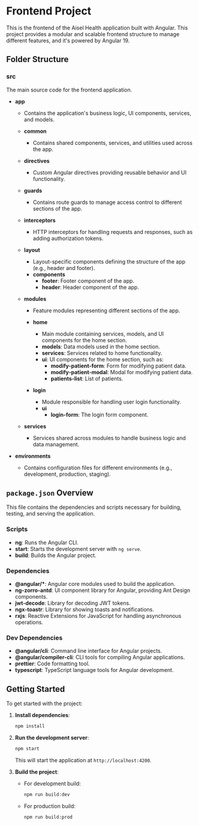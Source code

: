 # Frontend Project

This is the frontend of the Aisel Health application built with Angular. This project provides a modular and scalable frontend structure to manage different features, and it's powered by Angular 19.

## Folder Structure

### **src**

The main source code for the frontend application.

- **app**

  - Contains the application's business logic, UI components, services, and models.
  - **common**
    - Contains shared components, services, and utilities used across the app.
  - **directives**

    - Custom Angular directives providing reusable behavior and UI functionality.

  - **guards**

    - Contains route guards to manage access control to different sections of the app.

  - **interceptors**

    - HTTP interceptors for handling requests and responses, such as adding authorization tokens.

  - **layout**

    - Layout-specific components defining the structure of the app (e.g., header and footer).
    - **components**
      - **footer**: Footer component of the app.
      - **header**: Header component of the app.

  - **modules**

    - Feature modules representing different sections of the app.
    - **home**

      - Main module containing services, models, and UI components for the home section.
      - **models**: Data models used in the home section.
      - **services**: Services related to home functionality.
      - **ui**: UI components for the home section, such as:
        - **modify-patient-form**: Form for modifying patient data.
        - **modify-patient-modal**: Modal for modifying patient data.
        - **patients-list**: List of patients.

    - **login**
      - Module responsible for handling user login functionality.
      - **ui**
        - **login-form**: The login form component.

  - **services**
    - Services shared across modules to handle business logic and data management.

- **environments**
  - Contains configuration files for different environments (e.g., development, production, staging).

## `package.json` Overview

This file contains the dependencies and scripts necessary for building, testing, and serving the application.

### **Scripts**

- **ng**: Runs the Angular CLI.
- **start**: Starts the development server with `ng serve`.
- **build**: Builds the Angular project.

### **Dependencies**

- **@angular/\***: Angular core modules used to build the application.
- **ng-zorro-antd**: UI component library for Angular, providing Ant Design components.
- **jwt-decode**: Library for decoding JWT tokens.
- **ngx-toastr**: Library for showing toasts and notifications.
- **rxjs**: Reactive Extensions for JavaScript for handling asynchronous operations.

### **Dev Dependencies**

- **@angular/cli**: Command line interface for Angular projects.
- **@angular/compiler-cli**: CLI tools for compiling Angular applications.
- **prettier**: Code formatting tool.
- **typescript**: TypeScript language tools for Angular development.

## Getting Started

To get started with the project:

1. **Install dependencies**:

   ```bash
   npm install
   ```

2. **Run the development server**:

   ```bash
   npm start
   ```

   This will start the application at `http://localhost:4200`.

3. **Build the project**:
   - For development build:
     ```bash
     npm run build:dev
     ```
   - For production build:
     ```bash
     npm run build:prod
     ```
